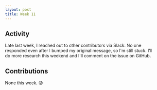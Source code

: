 ```yaml
---
layout: post
title: Week 11
---
```


## Activity
Late last week, I reached out to other contributors via Slack. No one responded even after I bumped my original message, so I'm still stuck. I'll do more research this weekend and I'll comment on the issue on GitHub.

## Contributions
None this week. 😞
